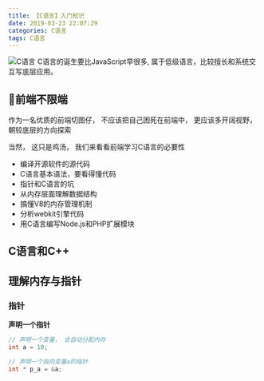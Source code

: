 ```yaml
---
title: 【C语言】入门知识
date: 2019-03-23 22:07:29
categories: C语言
tags: C语言
---
```


![C语言](http://img.nixiaolei.com/2019-04-04-22-39-41.png)
C语言的诞生要比JavaScript早很多, 属于低级语言，比较擅长和系统交互写底层应用。

## 🤯前端不限端
作为一名优质的前端切图仔， 不应该把自己困死在前端中， 更应该多开阔视野， 朝较底层的方向探索

当然， 这只是鸡汤， 我们来看看前端学习C语言的必要性

* 编译开源软件的源代码
* C语言基本语法，要看得懂代码
* 指针和C语言的坑
* 从内存层面理解数据结构
* 搞懂V8的内存管理机制
* 分析webkit引擎代码
* 用C语言编写Node.js和PHP扩展模块





## C语言和C++





## 理解内存与指针



### 指针
**声明一个指针**
```C
// 声明一个变量， 会自动分配内存
int a = 10;

// 声明一个指向变量a的指针
int * p_a = &a;
```









